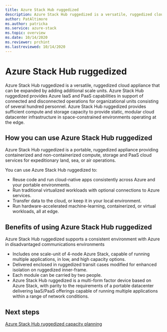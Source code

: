 ```yaml
---
title: Azure Stack Hub ruggedized  
description: Azure Stack Hub ruggedized is a versatile, ruggedized cloud appliance that easily expanded by adding additional scale units to provide Azure IaaS and PaaS capabilities
author: PatAltimore
ms.author: patricka
ms.service: azure-stack
ms.topic: overview
ms.date: 10/14/2020
ms.reviewer: prchint
ms.lastreviewed: 10/14/2020
---
```


# Azure Stack Hub ruggedized 

Azure Stack Hub ruggedized is a versatile, ruggedized cloud appliance that can be expanded by adding additional scale units. Azure Stack Hub ruggedized provides Azure IaaS and PaaS capabilities in support of connected and disconnected operations for organizational units consisting of several hundred personnel. Azure Stack Hub ruggedized provides sufficient compute and storage capacity to provide static, modular cloud datacenter infrastructure in space-constrained environments operating at the edge.

## How you can use Azure Stack Hub ruggedized

Azure Stack Hub ruggedized is a portable, ruggedized appliance providing containerized and non-containerized compute, storage and PaaS cloud services for expeditionary land, sea, or air operations.

You can use Azure Stack Hub ruggedized to:
 - Reuse code and run cloud-native apps consistently across Azure and your portable environments.
 - Run traditional virtualized workloads with optional connections to Azure services.
 - Transfer data to the cloud, or keep it in your local environment.
 - Run hardware-accelerated machine-learning, containerized, or virtual workloads, all at edge.

## Benefits of using Azure Stack Hub ruggedized

Azure Stack Hub ruggedized supports a consistent environment with Azure in disadvantaged communications environments 
 - Includes one scale-unit of 4-node Azure Stack, capable of running multiple applications, in low, and high capacity options.
 - Delivered enclosed in ruggedized transit cases modified for enhanced isolation on ruggedized inner-frame.
 - Each module can be carried by two people.
 - Azure Stack Hub ruggedized is a multi-form factor device based on Azure Stack, with parity to the requirements of a portable datacenter delivering IaaS/PaaS offerings capable of running multiple applications within a range of network conditions.

## Next steps

[Azure Stack Hub ruggedized capacity planning](azure-stack-capacity-planning-overview.md)